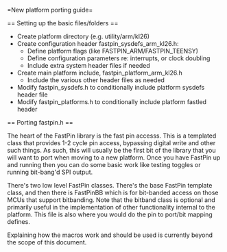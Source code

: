=New platform porting guide=

== Setting up the basic files/folders ==

* Create platform directory (e.g. utility/arm/kl26)
* Create configuration header fastpin_sysdefs_arm_kl26.h:
  * Define platform flags (like FASTPIN_ARM/FASTPIN_TEENSY)
  * Define configuration parameters re: interrupts, or clock doubling
  * Include extra system header files if needed
* Create main platform include, fastpin_platform_arm_kl26.h
  * Include the various other header files as needed
* Modify fastpin_sysdefs.h to conditionally include platform sysdefs header file
* Modify fastpin_platforms.h to conditionally include platform fastled header

== Porting fastpin.h ==

The heart of the FastPin library is the fast pin accesss.  This is a templated class that provides 1-2 cycle pin access, bypassing digital write and other such things.  As such, this will usually be the first bit of the library that you will want to port when moving to a new platform.  Once you have FastPin up and running then you can do some basic work like testing toggles or running bit-bang'd SPI output.

There's two low level FastPin classes.  There's the base FastPin template class, and then there is FastPinBB which is for bit-banded access on those MCUs that support bitbanding.  Note that the bitband class is optional and primarily useful in the implementation of other functionality internal to the platform.  This file is also where you would do the pin to port/bit mapping defines.

Explaining how the macros work and should be used is currently beyond the scope of this document.
